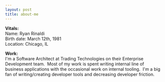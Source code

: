 ```yaml
---
layout: post
title: about-me
---
```

**Vitals:**\
 Name: Ryan Rinaldi\
 Birth date: March 12th, 1981\
 Location: Chicago, IL

**Work:**\
 I'm a Software Architect at Trading Technologies on their Enterprise
Development team.  Most of my work is spent writing internal line of
business applications with the occasional work on internal tooling.  I'm
a big fan of writing/creating developer tools and decreasing developer
friction.
